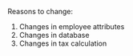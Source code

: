 Reasons to change:
1. Changes in employee attributes
2. Changes in database
3. Changes in tax calculation